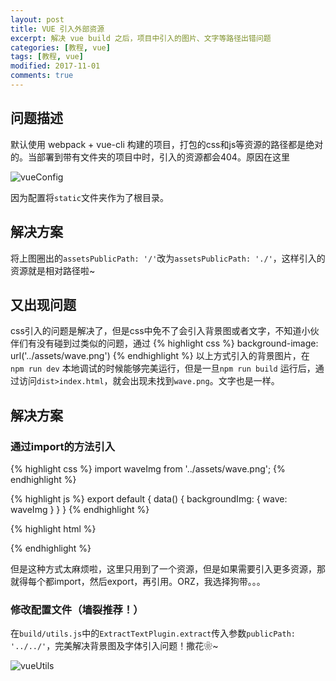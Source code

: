 ```yaml
---
layout: post
title: VUE 引入外部资源
excerpt: 解决 vue build 之后，项目中引入的图片、文字等路径出错问题
categories: [教程, vue]
tags: [教程, vue]
modified: 2017-11-01
comments: true
---
```


## 问题描述

默认使用 webpack + vue-cli 构建的项目，打包的css和js等资源的路径都是绝对的。当部署到带有文件夹的项目中时，引入的资源都会404。原因在这里

![vueConfig](http://oy41mkgad.bkt.clouddn.com/vueConfig.png "vueConfig")

因为配置将`static`文件夹作为了根目录。

## 解决方案
将上图圈出的`assetsPublicPath: '/'`改为`assetsPublicPath: './'`，这样引入的资源就是相对路径啦~


## 又出现问题
css引入的问题是解决了，但是css中免不了会引入背景图或者文字，不知道小伙伴们有没有碰到过类似的问题，通过
{% highlight css %}
background-image: url('../assets/wave.png')
{% endhighlight %}
以上方式引入的背景图片，在 `npm run dev` 本地调试的时候能够完美运行，但是一旦`npm run build` 运行后，通过访问`dist>index.html`，就会出现未找到`wave.png`。文字也是一样。

## 解决方案
### 通过import的方法引入
{% highlight css %}
import waveImg from '../assets/wave.png';
{% endhighlight %}

{% highlight js %}
export default {
    data() {
        backgroundImg: {
            wave: waveImg
        }
    }
}
{% endhighlight %}

{% highlight html %}
<div :style="{background: 'url(' + backgroundImg.wave + ') no-repeat'}"></div>
{% endhighlight %}

但是这种方式太麻烦啦，这里只用到了一个资源，但是如果需要引入更多资源，那就得每个都import，然后export，再引用。ORZ，我选择狗带。。。

### 修改配置文件（墙裂推荐！）

在`build/utils.js`中的`ExtractTextPlugin.extract`传入参数`publicPath: '../../'`，完美解决背景图及字体引入问题！撒花❀~

![vueUtils](http://oy41mkgad.bkt.clouddn.com/vueUtils.png "vueUtils")
